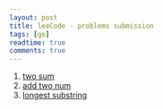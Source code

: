 ```yaml
---
layout: post
title: leeCode - problems submission
tags: [go]
readtime: true
comments: true
---
```

1. [two sum](../go_study/leecode/twosum_test.go)
1. [add two num](../go_study/leecode/addtwonum_test.go)
1. [longest substring](../go_study/leecode/longestsubstr_test.go)